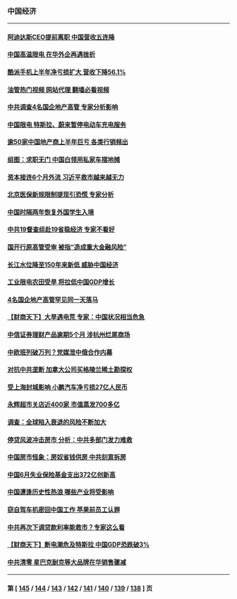 ### 中国经济
---
#### [阿迪达斯CEO提前离职 中国营收五连降](../../pages/ncid283/n13809498.md?08251245) 
#### [中国高温限电 在华外企再遇挫折](../../pages/ncid283/n13809436.md?08251245) 
#### [酷派手机上半年净亏损扩大 营收下降56.1%](../../pages/ncid283/n13809363.md?08251245) 
#### [油管热门视频 网站代理 翻墙必看视频](http://209.222.30.114:81/youtube.html?08251245)
#### [中共调查4名国企地产高管 专家分析影响](../../pages/ncid283/n13809372.md?08251245) 
#### [中国限电 特斯拉、蔚来暂停电动车充电服务](../../pages/ncid283/n13809217.md?08251245) 
#### [逾50家中国地产商上半年巨亏 各类行销频出](../../pages/ncid283/n13809014.md?08251245) 
#### [组图：求职无门 中国白领用私家车摆地摊](../../pages/ncid283/n13809239.md?08251245) 
#### [资本接连6个月外流 习近平救市越来越无力](../../pages/ncid283/n13809117.md?08251245) 
#### [北京医保新规限制提现引恐慌 专家分析](../../pages/ncid283/n13809016.md?08251245) 
#### [中国时隔两年恢复外国学生入境](../../pages/ncid283/n13809012.md?08251245) 
#### [中共19督查组赴19省稳经济 专家不看好](../../pages/ncid283/n13809003.md?08251245) 
#### [国开行原高管受审 被指“造成重大金融风险”](../../pages/ncid283/n13808959.md?08251245) 
#### [长江水位降至150年来新低 威胁中国经济](../../pages/ncid283/n13808965.md?08251245) 
#### [工业限电农田受旱 将拉低中国GDP增长](../../pages/ncid283/n13808899.md?08251245) 
#### [4名国企地产高管罕见同一天落马](../../pages/ncid283/n13808780.md?08251245) 
#### [【财商天下】大旱遇电荒 专家：中国状况相当危急](../../pages/ncid283/n13808628.md?08251245) 
#### [中信证券理财产品逾期5个月 涉杭州烂尾商场](../../pages/ncid283/n13808607.md?08251245) 
#### [中欧班列破万列？党媒泄中俄合作内幕](../../pages/ncid283/n13807912.md?08251245) 
#### [对抗中共垄断 加拿大公司买格陵兰稀土勘探权](../../pages/ncid283/n13808491.md?08251245) 
#### [受上海封城影响 小鹏汽车净亏损27亿人民币](../../pages/ncid283/n13808561.md?08251245) 
#### [永辉超市关店近400家 市值蒸发700多亿](../../pages/ncid283/n13808559.md?08251245) 
#### [调查：全球陷入衰退的风险不断加大](../../pages/ncid283/n13808549.md?08251245) 
#### [停贷风波冲击房市 分析：中共多部门发力难救](../../pages/ncid283/n13808540.md?08251245) 
#### [中国房市怪象：房奴省钱供房 中共刻意拆房](../../pages/ncid283/n13808524.md?08251245) 
#### [中国6月失业保险基金支出372亿创新高](../../pages/ncid283/n13808247.md?08251245) 
#### [中国遭逢历史性热浪 哪些产业将受影响](../../pages/ncid283/n13808143.md?08251245) 
#### [窃自驾车机密回中国工作 苹果前员工认罪](../../pages/ncid283/n13808034.md?08251245) 
#### [中共再次下调贷款利率能救市？专家这么看](../../pages/ncid283/n13807934.md?08251245) 
#### [【财商天下】断电潮危及特斯拉 中国GDP恐跌破3%](../../pages/ncid283/n13807935.md?08251245) 
#### [中共清零 星巴克耐克等大品牌在华销售骤减](../../pages/ncid283/n13807954.md?08251245) 

---
#### 第 [ [145](./145.md?08251245) / [144](./144.md?08251245) / [143](./143.md?08251245) / [142](./142.md?08251245) / [141](./141.md?08251245) / [140](./140.md?08251245) / [139](./139.md?08251245) / [138](./138.md?08251245) ] 页
